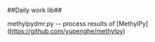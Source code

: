 ##Daily work lib##



methylpydmr.py -- process results of [MethylPy] (https://github.com/yupenghe/methylpy)
